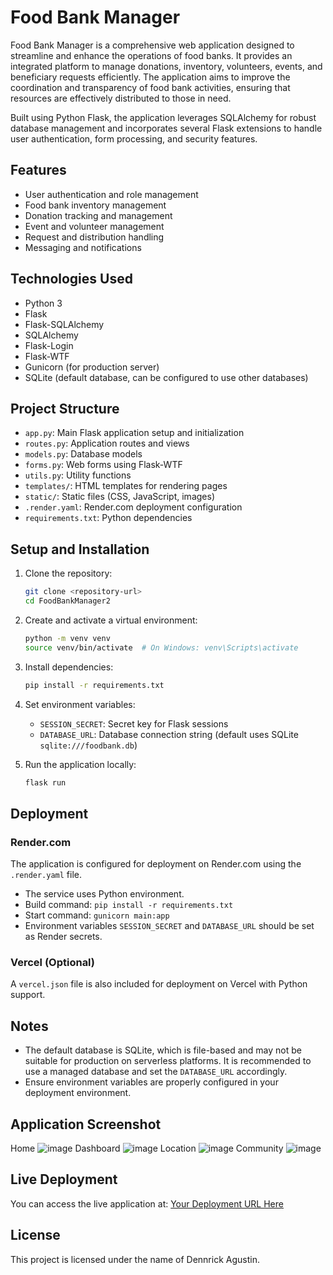 # Food Bank Manager

Food Bank Manager is a comprehensive web application designed to streamline and enhance the operations of food banks. It provides an integrated platform to manage donations, inventory, volunteers, events, and beneficiary requests efficiently. The application aims to improve the coordination and transparency of food bank activities, ensuring that resources are effectively distributed to those in need.

Built using Python Flask, the application leverages SQLAlchemy for robust database management and incorporates several Flask extensions to handle user authentication, form processing, and security features.

## Features

- User authentication and role management
- Food bank inventory management
- Donation tracking and management
- Event and volunteer management
- Request and distribution handling
- Messaging and notifications

## Technologies Used

- Python 3
- Flask
- Flask-SQLAlchemy
- SQLAlchemy
- Flask-Login
- Flask-WTF
- Gunicorn (for production server)
- SQLite (default database, can be configured to use other databases)

## Project Structure

- `app.py`: Main Flask application setup and initialization
- `routes.py`: Application routes and views
- `models.py`: Database models
- `forms.py`: Web forms using Flask-WTF
- `utils.py`: Utility functions
- `templates/`: HTML templates for rendering pages
- `static/`: Static files (CSS, JavaScript, images)
- `.render.yaml`: Render.com deployment configuration
- `requirements.txt`: Python dependencies

## Setup and Installation

1. Clone the repository:

   ```bash
   git clone <repository-url>
   cd FoodBankManager2
   ```

2. Create and activate a virtual environment:

   ```bash
   python -m venv venv
   source venv/bin/activate  # On Windows: venv\Scripts\activate
   ```

3. Install dependencies:

   ```bash
   pip install -r requirements.txt
   ```

4. Set environment variables:

   - `SESSION_SECRET`: Secret key for Flask sessions
   - `DATABASE_URL`: Database connection string (default uses SQLite `sqlite:///foodbank.db`)

5. Run the application locally:

   ```bash
   flask run
   ```

## Deployment

### Render.com

The application is configured for deployment on Render.com using the `.render.yaml` file.

- The service uses Python environment.
- Build command: `pip install -r requirements.txt`
- Start command: `gunicorn main:app`
- Environment variables `SESSION_SECRET` and `DATABASE_URL` should be set as Render secrets.

### Vercel (Optional)

A `vercel.json` file is also included for deployment on Vercel with Python support.

## Notes

- The default database is SQLite, which is file-based and may not be suitable for production on serverless platforms. It is recommended to use a managed database and set the `DATABASE_URL` accordingly.
- Ensure environment variables are properly configured in your deployment environment.

## Application Screenshot

Home
![image](https://github.com/user-attachments/assets/8cd0d169-ae34-4ee9-9916-493865e61723)
Dashboard
![image](https://github.com/user-attachments/assets/903bf26d-95eb-4cdf-adbf-065b7c6326a3)
Location
![image](https://github.com/user-attachments/assets/cedda90e-a23d-4333-86c3-62498335f00a)
Community
![image](https://github.com/user-attachments/assets/cea23bec-8b6d-4d75-815b-33909409dd54)


## Live Deployment

You can access the live application at: [Your Deployment URL Here]([https://your-deployment-url.com](https://foodbankmanager2.onrender.com/))

## License

This project is licensed under the name of Dennrick Agustin.
